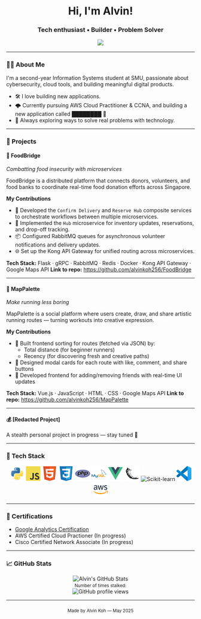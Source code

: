 <h1 align="center">Hi, I'm Alvin!</h1>
<h3 align="center">Tech enthusiast • Builder • Problem Solver</h3>

<p align="center">
  <img src="https://media4.giphy.com/media/v1.Y2lkPTc5MGI3NjExd3IybG9iczAzdnlocm0yb3dodHNjaXF3bWlnMWNpaGpnMWlydm5rNyZlcD12MV9pbnRlcm5hbF9naWZfYnlfaWQmY3Q9Zw/zOvBKUUEERdNm/giphy.gif" width="300"/>
</p>

---

### 👨‍💻 About Me

I'm a second-year Information Systems student at SMU, passionate about cybersecurity, cloud tools, and building meaningful digital products.

- 🛠️ I love building new applications.
- 🌩️ Currently pursuing AWS Cloud Practitioner & CCNA, and building a new application called ~~████████~~ 🤫
- 🎯 Always exploring ways to solve real problems with technology.

---

### 💼 Projects

#### 🥫 FoodBridge
*Combatting food insecurity with microservices*

FoodBridge is a distributed platform that connects donors, volunteers, and food banks to coordinate real-time food donation efforts across Singapore.

**My Contributions**
- 🚚 Developed the `Confirm Delivery` and `Reserve Hub` composite services to orchestrate workflows between multiple microservices.
- 🏬 Implemented the `Hub` microservice for inventory updates, reservations, and drop-off tracking.
- 📦 Configured RabbitMQ queues for asynchronous volunteer notifications and delivery updates.
- 🌐 Set up the Kong API Gateway for unified routing across microservices.

**Tech Stack:** Flask · gRPC · RabbitMQ · Redis · Docker · Kong API Gateway · Google Maps API
**Link to repo:** https://github.com/alvinkoh256/FoodBridge

---

#### 🏃 MapPalette
*Make running less boring*

MapPalette is a social platform where users create, draw, and share artistic running routes — turning workouts into creative expression.

**My Contributions**
- 🔎 Built frontend sorting for routes (fetched via JSON) by:
  - Total distance (for beginner runners)
  - Recency (for discovering fresh and creative paths)
- 📌 Designed modal cards for each route with like, comment, and share buttons
- 👥 Developed frontend for adding/removing friends with real-time UI updates

**Tech Stack:** Vue.js · JavaScript · HTML · CSS · Google Maps API
**Link to repo:** https://github.com/alvinkoh256/MapPalette

---

#### 💰 [Redacted Project]  
A stealth personal project in progress — stay tuned 👀

---

### 🧰 Tech Stack

<p align="center">
  <img src="https://raw.githubusercontent.com/devicons/devicon/master/icons/python/python-original.svg" width="40" alt="Python"/>
  <img src="https://raw.githubusercontent.com/devicons/devicon/master/icons/javascript/javascript-original.svg" width="40" alt="JavaScript"/>
  <img src="https://raw.githubusercontent.com/devicons/devicon/master/icons/html5/html5-original.svg" width="40" alt="HTML"/>
  <img src="https://raw.githubusercontent.com/devicons/devicon/master/icons/css3/css3-original.svg" width="40" alt="CSS"/>
  <img src="https://raw.githubusercontent.com/devicons/devicon/master/icons/php/php-original.svg" width="40" alt="PHP"/>
  <img src="https://raw.githubusercontent.com/devicons/devicon/master/icons/mysql/mysql-original-wordmark.svg" width="40" alt="MySQL"/>
  <img src="https://raw.githubusercontent.com/devicons/devicon/master/icons/vuejs/vuejs-original.svg" width="40" alt="Vue.js"/>
  <img src="https://raw.githubusercontent.com/devicons/devicon/master/icons/flask/flask-original.svg" width="40" alt="Flask"/>
  <img src="https://upload.wikimedia.org/wikipedia/commons/0/05/Scikit_learn_logo_small.svg" width="40" alt="Scikit-learn"/>
  <img src="https://raw.githubusercontent.com/devicons/devicon/master/icons/vscode/vscode-original.svg" width="40" alt="VS Code"/>
  <img src="https://raw.githubusercontent.com/devicons/devicon/master/icons/amazonwebservices/amazonwebservices-original-wordmark.svg" width="40" alt="AWS"/>
</p>


---

### 📜 Certifications
- [Google Analytics Certification](https://coursera.org/share/33446f3b1187eecbcd93d8b60dc4ce7a)
- AWS Certified Cloud Practioner (In progress)
- Cisco Certified Network Associate (In progress)

---

### 📈 GitHub Stats

<p align="center">
  <img src="https://github-readme-stats.vercel.app/api?username=alvinkoh256&show_icons=true&theme=github_dark" alt="Alvin's GitHub Stats"/><br/>
  <small>Number of times stalked:</small><br/>
  <img src="https://komarev.com/ghpvc/?username=alvinkoh256&style=flat-square&color=blue" alt="GitHub profile views"/>
</p>


---

<p align="center">
  <sub>Made by Alvin Koh — May 2025</sub>
</p>
